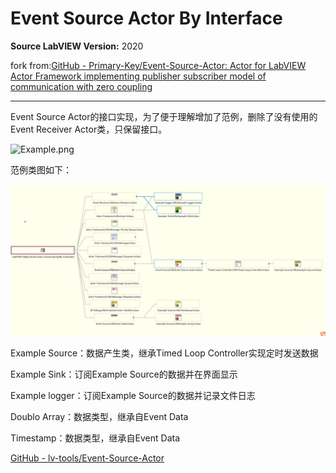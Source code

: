 # Event Source Actor By Interface

**Source LabVIEW Version:** 2020

fork from:[GitHub - Primary-Key/Event-Source-Actor: Actor for LabVIEW Actor Framework implementing publisher subscriber model of communication with zero coupling](https://github.com/Primary-Key/Event-Source-Actor)

---

Event Source Actor的接口实现，为了便于理解增加了范例，删除了没有使用的Event Receiver Actor类，只保留接口。

![Example.png](C:\Users\huipeng8\Desktop\Event-Source-Actor\example\Example.png)

范例类图如下：

![ClassHierarchy.png](example\ClassHierarchy.png)

Example Source：数据产生类，继承Timed Loop Controller实现定时发送数据

Example Sink：订阅Example Source的数据并在界面显示

Example logger：订阅Example Source的数据并记录文件日志

Doublo Array：数据类型，继承自Event Data

Timestamp：数据类型，继承自Event Data

[GitHub - lv-tools/Event-Source-Actor](https://github.com/lv-tools/Event-Source-Actor)
